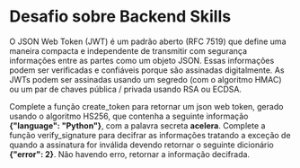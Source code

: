# Desafio sobre Backend Skills

 O JSON Web Token (JWT) é um padrão aberto (RFC 7519) que define uma maneira compacta e 
 independente de transmitir com segurança informações entre as partes como um objeto JSON. 
 Essas informações podem ser verificadas e confiáveis ​​porque são assinadas digitalmente. 
 As JWTs podem ser assinadas usando um segredo (com o algoritmo HMAC) ou um par de chaves 
 pública / privada usando RSA ou ECDSA. 
 
 Complete a função create_token para retornar um json web token, gerado usando o algoritmo HS256, que contenha a seguinte informação **{"language": "Python"}**,
 com a palavra secreta **acelera**.
 Complete a função verify_signature para decifrar as informações tratando a exceção de quando a assinatura for inválida devendo retornar o seguinte dicionário **{"error": 2}**.
 Não havendo erro, retornar a informação decifrada.

